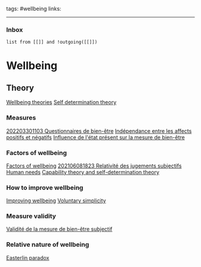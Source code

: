 tags: #wellbeing 
links: 

---
### Inbox
```dataview 
list from [[]] and !outgoing([[]]) 
```

# Wellbeing
## Theory
[Wellbeing theories](Projects/Ecovillage%20research/Wellbeing%20theories.md)
[Self determination theory](Self%20determination%20theory.md)

### Measures
[202203301103 Questionnaires de bien-être](202203301103%20Questionnaires%20de%20bien-être.md)
[Indépendance entre les affects positifs et négatifs](Projects/Ecovillage%20research/Indépendance%20entre%20les%20affects%20positifs%20et%20négatifs.md)
[Influence de l'état présent sur la mesure de bien-être](Projects/Ecovillage%20research/Influence%20de%20l'état%20présent%20sur%20la%20mesure%20de%20bien-être.md)

### Factors of wellbeing
[Factors of wellbeing](Factors%20of%20wellbeing.md)
[202106081823 Relativité des jugements subjectifs](202106081823%20Relativité%20des%20jugements%20subjectifs.md)
[Human needs](Projects/Ecovillage%20research/Human%20needs.md)
[Capability theory and self-determination theory](Capability%20theory%20and%20self-determination%20theory.md)

### How to improve wellbeing
[Improving wellbeing](Improving%20wellbeing.md)
[Voluntary simplicity](Voluntary%20simplicity.md)

### Measure validity
[Validité de la mesure de bien-être subjectif](Validité%20de%20la%20mesure%20de%20bien-être%20subjectif.md)

### Relative nature of wellbeing
[Easterlin paradox](Projects/Ecovillage%20research/Easterlin%20paradox.md)